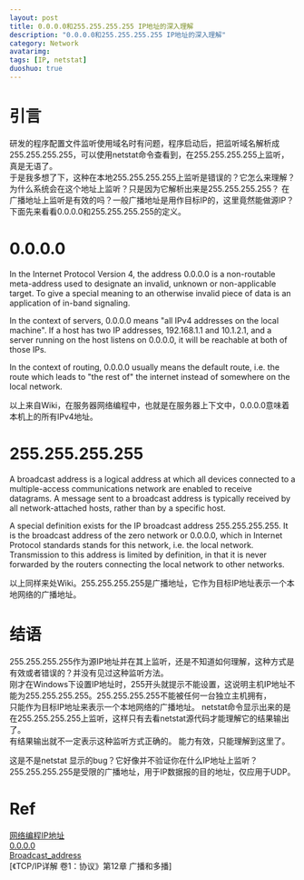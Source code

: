 ```yaml
---
layout: post
title: 0.0.0.0和255.255.255.255 IP地址的深入理解
description: "0.0.0.0和255.255.255.255 IP地址的深入理解"
category: Network
avatarimg:
tags: [IP, netstat]
duoshuo: true
---
```


# 引言
研发的程序配置文件监听使用域名时有问题，程序启动后，把监听域名解析成255.255.255.255，可以使用netstat命令查看到，在255.255.255.255上监听，真是无语了。  
于是我多想了下，这种在本地255.255.255.255上监听是错误的？它怎么来理解？为什么系统会在这个地址上监听？只是因为它解析出来是255.255.255.255？ 
在广播地址上监听是有效的吗？一般广播地址是用作目标IP的，这里竟然能做源IP？
下面先来看看0.0.0.0和255.255.255.255的定义。  

# 0.0.0.0
> 
In the Internet Protocol Version 4, the address 0.0.0.0 is a non-routable meta-address used to designate an invalid, unknown or non-applicable target. To give a special meaning to an otherwise invalid piece of data is an application of in-band signaling.

> 
In the context of servers, 0.0.0.0 means "all IPv4 addresses on the local machine". If a host has two IP addresses, 192.168.1.1 and 10.1.2.1, and a server running on the host listens on 0.0.0.0, it will be reachable at both of those IPs.

> 
In the context of routing, 0.0.0.0 usually means the default route, i.e. the route which leads to "the rest of" the internet instead of somewhere on the local network.

以上来自Wiki，在服务器网络编程中，也就是在服务器上下文中，0.0.0.0意味着本机上的所有IPv4地址。  

# 255.255.255.255
> 
A broadcast address is a logical address at which all devices connected to a multiple-access communications network are enabled to receive datagrams. A message sent to a broadcast address is typically received by all network-attached hosts, rather than by a specific host.

> 
A special definition exists for the IP broadcast address 255.255.255.255. It is the broadcast address of the zero network or 0.0.0.0, which in Internet Protocol standards stands for this network, i.e. the local network. Transmission to this address is limited by definition, in that it is never forwarded by the routers connecting the local network to other networks.

以上同样来处Wiki。255.255.255.255是广播地址，它作为目标IP地址表示一个本地网络的广播地址。

# 结语
255.255.255.255作为源IP地址并在其上监听，还是不知道如何理解，这种方式是有效或者错误的？并没有见过这种监听方法。  
刚才在Windows下设置IP地址时，255开头就提示不能设置，这说明主机IP地址不能为255.255.255.255。255.255.255.255不能被任何一台独立主机拥有，  
只能作为目标IP地址来表示一个本地网络的广播地址。
netstat命令显示出来的是在255.255.255.255上监听，这样只有去看netstat源代码才能理解它的结果输出了。  
有结果输出就不一定表示这种监听方式正确的。 
能力有效，只能理解到这里了。  

这是不是netstat 显示的bug？它好像并不验证你在什么IP地址上监听？
255.255.255.255是受限的广播地址，用于IP数据报的目的地址，仅应用于UDP。

# Ref
[网络编程IP地址](https://www.loggerhead.me/posts/wang-luo-bian-cheng-ipdi-zhi.html)  
[0.0.0.0](https://en.wikipedia.org/wiki/0.0.0.0)  
[Broadcast_address](https://en.wikipedia.org/wiki/Broadcast_address)  
[《TCP/IP详解 卷1：协议》第12章 广播和多播]
